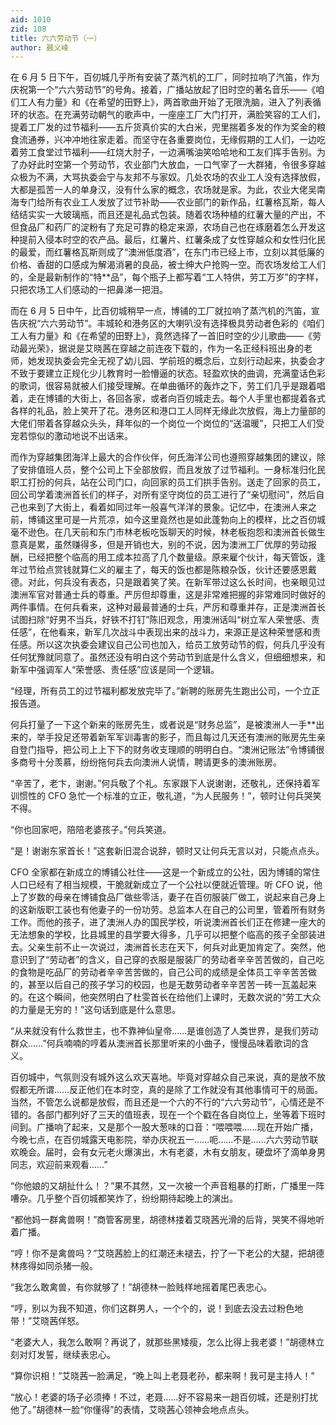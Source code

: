 ```yaml
---
aid: 1010
zid: 108
title: 六六劳动节（一）
author: 聂义峰
---
```


在 6 月 5 日下午，百仞城几乎所有安装了蒸汽机的工厂，同时拉响了汽笛，作为庆祝第一个“六六劳动节”的号角。接着，广播站放起了旧时空的著名音乐——《咱们工人有力量》和《在希望的田野上》，两首歌曲开始了无限洗脑，进入了列表循环的状态。在充满劳动朝气的歌声中，一座座工厂大门打开，满脸笑容的工人们，提着工厂发的过节福利——五斤货真价实的大白米，兜里揣着多发的作为奖金的粮食流通券，兴冲冲地往家走着。而坚守在各重要岗位，无缘假期的工人们，一边吃着劳工食堂过节福利——红烧大肘子，一边满嘴油笑哈哈地和工友们挥手告别。为了办好此时空第一个劳动节，农业部门大放血，一口气宰了一大群猪，令很多穿越众极为不满，大骂执委会宁与友邦不与家奴。几处农场的农业工人没有选择放假，大都是孤苦一人的单身汉，没有什么家的概念，农场就是家。为此，农业大佬吴南海专门给所有农业工人发放了过节补助——农业部门的新作品，红薯格瓦斯，每人结结实实一大玻璃瓶，而且还是礼品式包装。随着农场种植的红薯大量的产出，不但食品厂和药厂的淀粉有了充足可靠的稳定来源，农场自己也在琢磨着怎么开发这种提前入侵本时空的农产品。最后，红薯片、红薯条成了女性穿越众和女性归化民的最爱，而红薯格瓦斯则成了“澳洲低度酒”，在东门市已经上市，立刻以其低廉的价格、香甜的口感成为解渴消暑的良品，被士绅大户抢购一空。而农场发给工人们的，全是最新制作的“特\*\*品”，每个瓶子上都写着“工人特供，劳工万岁”的字样，只把农场工人们感动的一把鼻涕一把泪。

而在 6 月 5 日中午，比百仞城稍早一点，博铺的工厂就拉响了蒸汽机的汽笛，宣告庆祝“六六劳动节”。丰城轮和港务区的大喇叭没有选择极具劳动者色彩的《咱们工人有力量》和《在希望的田野上》，竟然选择了一首旧时空的少儿歌曲——《劳动最光荣》，据说是艾晓茜在穿越之前连夜下载的，作为一名正经科班出身的老师，她发现执委会完全无视了幼儿园、学前班的概念后，立刻行动起来，执委会才不致于要建立正规化少儿教育时一脸懵逼的状态。轻盈欢快的曲调，充满童话色彩的歌词，很容易就被人们接受理解。在单曲循环的轰炸之下，劳工们几乎是跟着唱着，走在博铺的大街上，各回各家，或者向百仞城走去。每个人手里也都提着各式各样的礼品，脸上笑开了花。港务区和港口工人同样无缘此次放假，海上力量部的大佬们带着各穿越众头头，拜年似的一个岗位一个岗位的“送温暖”，只把工人们受宠若惊似的激动地说不出话来。

而作为穿越集团海洋上最大的合作伙伴，何氏海洋公司也遵照穿越集团的建议，除了安排值班人员，整个公司上下全部放假，而且发放了过节福利。一身标准归化民职工打扮的何兵，站在公司门口，向回家的员工们拱手告别。送走了回家的员工，回公司学着澳洲首长们的样子，对所有坚守岗位的员工进行了“亲切慰问”，然后自己也来到了大街上，看着如同过年一般喜气洋洋的景象。记忆中，在澳洲人来之前，博铺这里可是一片荒凉，如今这里竟然也是如此蓬勃向上的模样，比之百仞城毫不逊色。在几天前和东门市林老板吃饭聊天的时候，林老板抱怨和澳洲首长做生意真是累，虽然赚得多，但是开销也大，别的不说，因为澳洲工厂优厚的劳动报酬，已经把整个临高的用工成本拉高了几个数量级。原来雇个伙计，每天管饭，逢年过节给点赏钱就算仁义的雇主了，每天的饭也都是陈粮杂饭，伙计还要感恩戴德。对此，何兵没有表态，只是跟着笑了笑。在新军带过这么长时间，也亲眼见过澳洲军官对普通士兵的尊重。严厉但却尊重，这是非常难把握的非常难同时做好的两件事情。在何兵看来，这种对最最普通的士兵，严厉和尊重并存，正是澳洲首长试图扫除“好男不当兵，好铁不打钉”陈旧观念，用澳洲话叫“树立军人荣誉感、责任感”，在他看来，新军几次战斗中表现出来的战斗力，来源正是这种荣誉感和责任感。所以这次执委会建议自己公司也加入，给员工放劳动节的假，何兵几乎没有任何犹豫就同意了。虽然还没有明白这个劳动节到底是什么含义，但细细想来，和新军中强调军人“荣誉感、责任感”应该是同一个逻辑。

“经理，所有员工的过节福利都发放完毕了。”新聘的账房先生跑出公司，一个立正报告道。

何兵打量了一下这个新来的账房先生，或者说是“财务总监”，是被澳洲人一手\*\*出来的，举手投足还带着新军军训毒害的影子，而且每过几天还有澳洲的账房先生亲自登门指导，把公司上上下下的财务收支理顺的明明白白。“澳洲记账法”令博铺很多商号十分羡慕，纷纷拖何兵去向澳洲人说情，聘请更多的澳洲账房。

“辛苦了，老卞，谢谢。”何兵敬了个礼。东家跟下人说谢谢，还敬礼，还保持着军训惯性的 CFO 急忙一个标准的立正，敬礼道，“为人民服务！”，顿时让何兵哭笑不得。

“你也回家吧，陪陪老婆孩子。”何兵笑道。

“是！谢谢东家首长！”这套新旧混合说辞，顿时又让何兵无言以对，只能点点头。

CFO 全家都在新成立的博铺公社住——这是一个新成立的公社，因为博铺的常住人口已经有了相当规模，干脆就新成立了一个公社以便就近管理。听 CFO 说，他上了岁数的母亲在博铺食品厂做些零活，妻子在百仞服装厂做工，说起来自己身上的这新版职工装也有他妻子的一份功劳。总监本人在自己的公司里，管着所有财务工作。而他的孩子，进了澳洲人办的国民学校，听说澳洲首长们正在修建一座大的无法想象的学校，比县城里的县学要大得多，几乎可以把整个临高的孩子全部装进去。父亲生前不止一次说过，澳洲首长志在天下，何兵对此更加肯定了。突然，他意识到了“劳动者”的含义，自己穿的衣服是服装厂的劳动者辛辛苦苦做的，自己吃的食物是吃品厂的劳动者辛辛苦苦做的，自己公司的成绩是全体员工辛辛苦苦做的，甚至以后自己的孩子学习的校园，也是无数劳动者辛辛苦苦一砖一瓦盖起来的。在这个瞬间，他突然明白了杜雯首长在给他们上课时，无数次说的“劳工大众的力量是无穷的！”这句话到底是什么意思。

“从来就没有什么救世主，也不靠神仙皇帝……是谁创造了人类世界，是我们劳动群众……”何兵喃喃的哼着从澳洲首长那里听来的小曲子，慢慢品味着歌词的含义。

百仞城中，气氛则没有城外这么欢天喜地。毕竟对穿越众自己来说，真的是放不放假都无所谓……反正他们在本时空，真的是除了工作就没有其他事情可干的局面。当然，不管怎么说都是放假，而且还是一个六的不行的“六六劳动节”，心情还是不错的。各部门都列好了三天的值班表，现在一个个戳在各自岗位上，坐等着下班时间到。广播响了起来，又是那个一股大葱味的口音：“喂喂喂……现在开始广播，今晚七点，在百仞城露天电影院，举办庆祝五一……呃……不是……六六劳动节联欢晚会。届时，会有女元老火爆演出，木有老婆，木有女朋友，硬盘坏了滴单身男同志，欢迎前来观看……”

“你他娘的又胡扯什么！？”果不其然，又一次被一个声音粗暴的打断，广播里一阵嘈杂。几乎整个百仞城都笑炸了，纷纷期待起晚上的演出。

“都他妈一群禽兽啊！”商管客房里，胡德林搂着艾晓茜光滑的后背，哭笑不得地听着广播。

“哼！你不是禽兽吗？”艾晓茜脸上的红潮还未褪去，拧了一下老公的大腿，把胡德林疼得如同杀猪一般。

“我怎么敢禽兽，有你就够了！”胡德林一脸贱样地摇着尾巴表忠心。

“哼，别以为我不知道，你们这群男人，一个个的，说！到底去没去过粉色地带！”艾晓茜佯怒。

“老婆大人，我怎么敢啊？再说了，就那些黑矮瘦，怎么比得上我老婆！”胡德林立刻对灯发誓，继续表忠心。

“算你识相！”艾晓茜一脸满足，“晚上叫上老聂老孙，都来啊！我可是主持人！”

“放心！老婆的场子必须捧！不过，老聂……好不容易来一趟百仞城，还是别打扰他了。”胡德林一脸“你懂得”的表情，艾晓茜心领神会地点点头。
